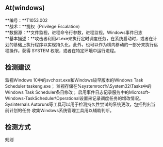 ## At(windows)  
**编号：**T1053.002  
**战术：**提权（Privilege Escalation)  
**数据源：**文件监视，进程命令行参数，进程监视，Windows事件日志  
**基本描述：**攻击者利用at.exe来执行定时调度任务，在系统启动时，或者在计划的基础上执行程序以实现持久化。此外，也可以作为横向移动的一部分来执行远程操作，获得 SYSTEM 权限，或者在特定环境中运行进程。  
## 检测建议  
监视Windows 10中的svchost.exe和Windows较早版本的Windows Task Scheduler taskeng.exe；
监视存储在%systemroot%\System32\Tasks中的Windows Task Scheduler条目修改；
启用事件日志记录服务中的Microsoft-Windows-TaskScheduler\Operational设置来记录调度任务的增改情况。
Sysinternals Autoruns等工具可以用于检测持久性尝试的系统更改，包括列出当前计划的任务
收集Windows系统管理工具用以辅助判断。  
## 检测方式  
规则